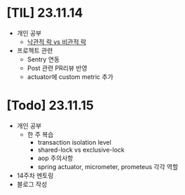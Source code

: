 # [TIL] 23.11.14
* 개인 공부
  * [낙관적 락 vs 비관적 락](../database_study/optimistic_lock_vs_pessimistic_lock.md)
* 프로젝트 관련
  * Sentry 연동
  * Post 관련 PR리뷰 반영
  * actuator에 custom metric 추가
    
# [Todo] 23.11.15
* 개인 공부
  * 한 주 복습
    * transaction isolation level
    * shared-lock vs exclusive-lock
    * aop 주의사항
    * spring actuator, micrometer, prometeus 각각 역할
* 14주차 멘토링
* 블로그 작성

